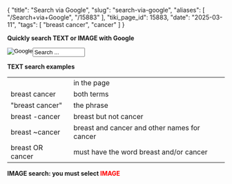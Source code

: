 {
    "title": "Search via Google",
    "slug": "search-via-google",
    "aliases": [
        "/Search+via+Google",
        "/15883"
    ],
    "tiki_page_id": 15883,
    "date": "2025-03-11",
    "tags": [
        "breast cancer",
        "cancer"
    ]
}


**Quickly search TEXT or IMAGE with Google** 

<div id="google_search_widget"><form style="margin-bottom:2px;" target="Google" action="https://www.google.com/search" method="get">

<input type="hidden" value="en" name="hl">

<input type="hidden" value="UTF-8" name="oe">

<input type="hidden" value="UTF-8" name="ie">

<input type="hidden" value="Google Search" name="btnG">

<input type="image" align="left" alt="Google" src="img/googleg.gif" name="googles">

<input type="text" maxlength="400" size="12" name="q" value="Search ..." onclick="this.value='';">

<input type="hidden" value="VitaminDWiki.com" name="domains">

<input type="hidden" value="VitaminDWiki.com" name="sitesearch"></form></div> 

 **TEXT search examples** 

| | |
| --- | --- |
|  | in the page |
| breast cancer | both terms  |
| "breast cancer" | the phrase |
| breast -cancer | breast but not cancer |
| breast ~cancer | breast and cancer and other names for cancer |
| breast OR cancer | must have the word breast and/or cancer |

 **IMAGE search: you must select <span style="color:#F00;">IMAGE</span>** 

<!-- ~tc~ (alias(SviaG)) ~/tc~ -->
